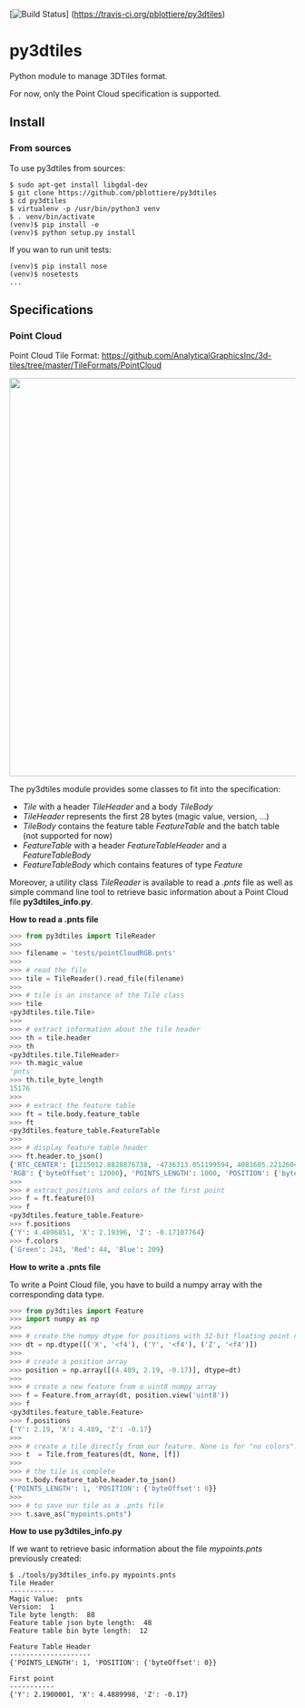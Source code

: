  [![Build Status](https://secure.travis-ci.org/pblottiere/py3dtiles.png)]
 (https://travis-ci.org/pblottiere/py3dtiles)

# py3dtiles

Python module to manage 3DTiles format.

For now, only the Point Cloud specification is supported.


## Install

### From sources

To use py3dtiles from sources:

````
$ sudo apt-get install libgdal-dev
$ git clone https://github.com/pblottiere/py3dtiles
$ cd py3dtiles
$ virtualenv -p /usr/bin/python3 venv
$ . venv/bin/activate
(venv)$ pip install -e
(venv)$ python setup.py install
````

If you wan to run unit tests:

````
(venv)$ pip install nose
(venv)$ nosetests
...

````

## Specifications

### Point Cloud

Point Cloud Tile Format: https://github.com/AnalyticalGraphicsInc/3d-tiles/tree/master/TileFormats/PointCloud

<p align="center">
<img align="center" src="https://github.com/pblottiere/py3dtiles/blob/master/docs/pc_layout.png" width="700">
</p>

The py3dtiles module provides some classes to fit into the specification:
- *Tile* with a header *TileHeader* and a body *TileBody*
- *TileHeader* represents the first 28 bytes (magic value, version, ...)
- *TileBody* contains the feature table *FeatureTable* and the batch table (not supported for now)
- *FeatureTable* with a header *FeatureTableHeader* and a *FeatureTableBody*
- *FeatureTableBody* which contains features of type *Feature*

Moreover, a utility class *TileReader* is available to read a *.pnts* file as
well as simple command line tool to retrieve basic information about a Point Cloud
file **py3dtiles_info.py**.


**How to read a .pnts file**

````python
>>> from py3dtiles import TileReader
>>>
>>> filename = 'tests/pointCloudRGB.pnts'
>>>
>>> # read the file
>>> tile = TileReader().read_file(filename)
>>>
>>> # tile is an instance of the Tile class
>>> tile
<py3dtiles.tile.Tile>
>>>
>>> # extract information about the tile header
>>> th = tile.header
>>> th
<py3dtiles.tile.TileHeader>
>>> th.magic_value
'pnts'
>>> th.tile_byte_length
15176
>>>
>>> # extract the feature table
>>> ft = tile.body.feature_table
>>> ft
<py3dtiles.feature_table.FeatureTable
>>>
>>> # display feature table header
>>> ft.header.to_json()
{'RTC_CENTER': [1215012.8828876738, -4736313.051199594, 4081605.22126042],
'RGB': {'byteOffset': 12000}, 'POINTS_LENGTH': 1000, 'POSITION': {'byteOffset': 0}}
>>>
>>> # extract positions and colors of the first point
>>> f = ft.feature(0)
>>> f
<py3dtiles.feature_table.Feature>
>>> f.positions
{'Y': 4.4896851, 'X': 2.19396, 'Z': -0.17107764}
>>> f.colors
{'Green': 243, 'Red': 44, 'Blue': 209}
````

**How to write a .pnts file**

To write a Point Cloud file, you have to build a numpy array with the
corresponding data type.

````python
>>> from py3dtiles import Feature
>>> import numpy as np
>>>
>>> # create the numpy dtype for positions with 32-bit floating point numbers
>>> dt = np.dtype([('X', '<f4'), ('Y', '<f4'), ('Z', '<f4')])
>>>
>>> # create a position array
>>> position = np.array([(4.489, 2.19, -0.17)], dtype=dt)
>>>
>>> # create a new feature from a uint8 numpy array
>>> f = Feature.from_array(dt, position.view('uint8'))
>>> f
<py3dtiles.feature_table.Feature>
>>> f.positions
{'Y': 2.19, 'X': 4.489, 'Z': -0.17}
>>>
>>> # create a tile directly from our feature. None is for "no colors".
>>> t  = Tile.from_features(dt, None, [f])
>>>
>>> # the tile is complete
>>> t.body.feature_table.header.to_json()
{'POINTS_LENGTH': 1, 'POSITION': {'byteOffset': 0}}
>>>
>>> # to save our tile as a .pnts file
>>> t.save_as("mypoints.pnts")
````

**How to use py3dtiles_info.py**

If we want to retrieve basic information about the file *mypoints.pnts*
previously created:

````
$ ./tools/py3dtiles_info.py mypoints.pnts
Tile Header
-----------
Magic Value:  pnts
Version:  1
Tile byte length:  88
Feature table json byte length:  48
Feature table bin byte length:  12

Feature Table Header
--------------------
{'POINTS_LENGTH': 1, 'POSITION': {'byteOffset': 0}}

First point
-----------
{'Y': 2.1900001, 'X': 4.4889998, 'Z': -0.17}
````
